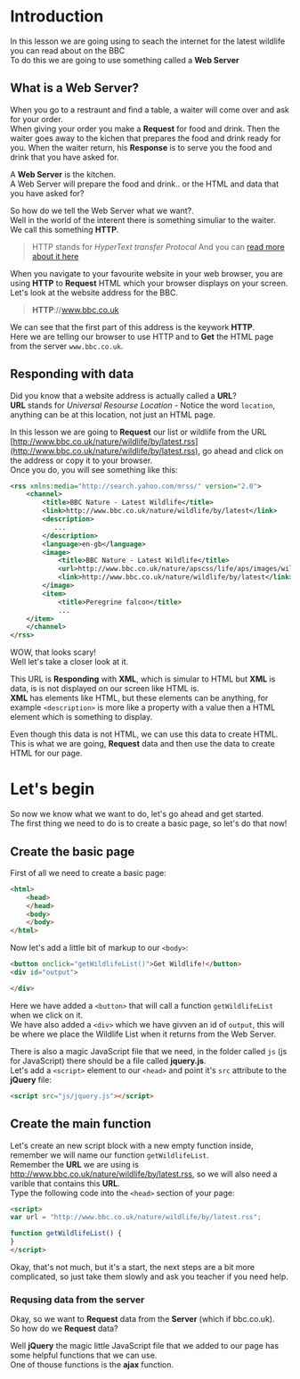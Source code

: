 
# Introduction

In this lesson we are going using to seach the internet for the latest wildlife you can read about on the BBC<br>
To do this we are going to use something called a __Web Server__

## What is a __Web Server__?

When you go to a restraunt and find a table, a waiter will come over and ask for your order.<br>
When giving your order you make a __Request__ for food and drink.
Then the waiter goes away to the kichen that prepares the food and drink ready for you.
When the waiter return, his __Response__ is to serve you the food and drink that you have asked for.

A __Web Server__ is the kitchen.<br>
A Web Server will prepare the food and drink.. or the HTML and data that you have asked for?

So how do we tell the Web Server what we want?.<br>
Well in the world of the interent there is something simuliar to the waiter.<br>
We call this something __HTTP__.

> HTTP stands for _HyperText transfer Protocal_ And you can [read more about it here](https://www.w3schools.com/tags/ref_httpmethods.asp)

When you navigate to your favourite website in your web browser, you are using __HTTP__ to __Request__ HTML which your browser displays on your screen.<br>
Let's look at the website address for the BBC.

> __HTTP__://www.bbc.co.uk

We can see that the first part of this address is the keywork __HTTP__.<br>
Here we are telling our browser to use HTTP and to __Get__ the HTML page from the server `www.bbc.co.uk`.

## Responding with data

Did you know that a website address is actually called a __URL__?<br>
__URL__ stands for _Universal Resourse Location_ - Notice the word `location`, anything can be at this location, not just an HTML page.

In this lesson we are going to __Request__ our list or wildlife from the URL [http://www.bbc.co.uk/nature/wildlife/by/latest.rss](http://www.bbc.co.uk/nature/wildlife/by/latest.rss), go ahead and click on the address or copy it to your browser.<br>
Once you do, you will see something like this:

```XML
<rss xmlns:media="http://search.yahoo.com/mrss/" version="2.0">
    <channel>
        <title>BBC Nature - Latest Wildlife</title>
        <link>http://www.bbc.co.uk/nature/wildlife/by/latest</link>
        <description>
           ...
        </description>
        <language>en-gb</language>
        <image>
            <title>BBC Nature - Latest Wildlife</title>
            <url>http://www.bbc.co.uk/nature/apscss/life/aps/images/wildlife.jpg</url>
            <link>http://www.bbc.co.uk/nature/wildlife/by/latest</link>
        </image>
        <item>
            <title>Peregrine falcon</title>
            ...
    </item>
    </channel>
</rss>
```

WOW, that looks scary!<br>
Well let's take a closer look at it.

This URL is __Responding__ with __XML__, which is simular to HTML but __XML__ is data, is is not displayed on our screen like HTML is.<br>
__XML__ has elements like HTML, but these elements can be anything, for example `<description>` is more like a property with a value then a HTML element which is something to display.

Even though this data is not HTML, we can use this data to create HTML.<br>
This is what we are going, __Request__ data and then use the data to create HTML for our page.

# Let's begin

So now we know what we want to do, let's go ahead and get started.<br>
The first thing we need to do is to create a basic page, so let's do that now!

## Create the basic page

First of all we need to create a basic page:

```HTML
<html>
    <head>
    </head>
    <body>
    </body>
</html>
```

Now let's add a little bit of markup to our `<body>`:

```HTML
<button onclick="getWildlifeList()">Get Wildlife!</button>
<div id="output">

</div>
```

Here we have added a `<button>` that will call a function `getWildlifeList` when we click on it.<br>
We have also added a `<div>` which we have givven an id of `output`, this will be where we place the Wildlife List when it returns from the Web Server.

There is also a magic JavaScript file that we need, in the folder called `js` (js for JavaScript) there should be a file called __jquery.js__.<br>
Let's add a `<script>` element to our `<head>` and point it's `src` attribute to the __jQuery__ file:

```HTML
<script src="js/jquery.js"></script>
```

## Create the main function

Let's create an new script block with a new empty function inside, remember we will name our function `getWildlifeList`.<br>
Remember the __URL__ we are using is http://www.bbc.co.uk/nature/wildlife/by/latest.rss, so we will also need a varible that contains this __URL__.<br>
Type the following code into the `<head>` section of your page:

```HTML
<script>
var url = "http://www.bbc.co.uk/nature/wildlife/by/latest.rss";

function getWildlifeList() {
}
</script>
```

Okay, that's not much, but it's a start, the next steps are a bit more complicated, so just take them slowly and ask you teacher if you need help.

### Requsing data from the server

Okay, so we want to __Request__ data from the __Server__ (which if bbc.co.uk).<br>
So how do we __Request__ data?

Well __jQuery__ the magic little JavaScript file that we added to our page has some helpful functions that we can use.<br>
One of thouse functions is the __ajax__ function.

